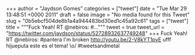 
+++
author = "Jaydson Gomes"
categories = ["tweet"]
date = "Tue Mar 29 13:48:51 +0000 2011"
draft = false
image = "No media found for this Tweet"
slug = "0b5ebcf504de8b1a4a944483bd30ed1c45a92c61"
tags = ["tweet"]
title = """Fuck Yeah! RT @nebiros: #..."""
tweet = true
tweet_url = "https://twitter.com/jaydson/status/52728932637749248"
+++
Fuck Yeah! RT @nebiros: #pantera I'm broken http://youtu.be/2-V8kYT1pvE ufff hijueputa este es el tema! \o/ #tweetsandmetal
